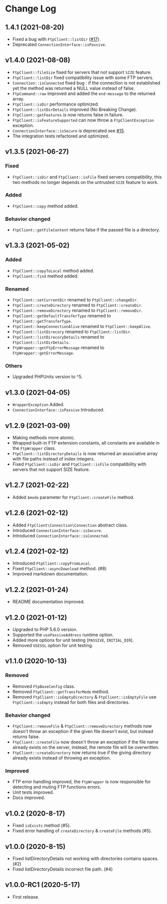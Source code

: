 # Change Log

## 1.4.1 (2021-08-20)

* Fixed a bug with `FtpClient::listDir` ([#17](../../issues/17)).
* Deprecated `ConnectionInterface::isPassive`.

## v1.4.0 (2021-08-08)

* `FtpClient::fileSize` fixed for servers that not support `SIZE` feature.
* `FtpClient::listDir` fixed compatibility issue with some FTP servers.
* `Connection::isConnected` fixed bug : if the connection is not established yet the method was returned 
a NULL value instead of false.
* `FtpCommand::raw` improved and added the `end-message` to the returned array.
* `FtpClient::isDir` performance optimized.
* `FtpClient::listDirDetails` improved (No Breaking Change).
* `FtpClient::getFeatures` is now returns false in failure.
* `FtpClient::isFeatureSupported` can now throw a `FtpClientException` exception.
* `ConnectionInterface::isSecure` is deprecated see [#15](../../issues/15).
* The integration tests refactored and optimized.

## v1.3.5 (2021-06-27)

### Fixed

* `FtpClient::isDir` and `FtpClient::isFile` fixed servers compatibility, this two methods no longer depends on the untrusted `SIZE` feature to work.

### Added

* `FtpClient::copy` method added.

### Behavior changed

* `FtpClient::getFileContent` returns false if the passed file is a directory.

## v1.3.3 (2021-05-02)

### Added

* `FtpClient::copyToLocal` method added.
* `FtpClient::find` method added.

### Renamed 

* `FtpClient::setCurrentDir` renamed to `FtpClient::changeDir`.
* `FtpClient::createDirectory` renamed to `FtpClient::createDir`.
* `FtpClient::removeDirectory` renamed to `FtpClient::removeDir`.
* `FtpClient::getDefaultTransferType` renamed to `FtpClient::getTransferType`.
* `FtpClient::keepConnectionAlive` renamed to `FtpClient::keepAlive`.
* `FtpClient::listDirecory` renamed to `FtpClient::listDir`.
* `FtpClient::listDirecoryDetails` renamed to `FtpClient::listDirDetails`.
* `FtpWrapper::getFtpErrorMessage` renamed to `FtpWrapper::getErrorMessage`.

### Others

* Upgraded PHPUnits version to ^5.

## v1.3.0 (2021-04-05)

* `WrapperException` Added.
* `ConnectionInterface::isPassive` Introduced.

## v1.2.9 (2021-03-09)

* Making methods more atomic.
* Wrapped built-in FTP extension constants, all constants are available in the `FtpWrapper` class.
* `FtpClient::listDirectoryDetails` is now returned an associative array with file paths instead of index integers.
* Fixed `FtpClient::isDir` and `FtpClient::isFile` compatibility with servers that not support SIZE feature.

## v1.2.7 (2021-02-22)

* Added `$mode` parameter for `FtpClient::createFile`  method.

## v1.2.6 (2021-02-12)

* Added `FtpClient\Connection\Connection` abstract class.
* Introduced `ConnectionInterface::isSecure`.
* Introduced `ConnectionInterface::isConnected`.

## v1.2.4 (2021-02-12)

* Introduced `FtpClient::copyFromLocal`.
* Fixed `FtpClient::asyncDownload` method. (#8)
* Improved markdown documentation.

## v1.2.2 (2021-01-24)

* README documentation improved.

## v1.2.0 (2021-01-12)

* Upgraded to PHP 5.6.0 version.
* Supported the `usePassiveAddress` runtime option. 
* Added more options for unit testing (`PASSIVE`, `INITIAL_DIR`).
* Removed `USESSL` option for unit testing.

## v1.1.0 (2020-10-13)

### Removed

* Removed `FtpBaseConfig` class.
* Removed `FtpClient::getTransferMode` method.
* Removed `FtpClient::isEmptyDirectory` & `FtpClient::isEmptyFile` use `FtpClient::isEmpty` instead for both files and directories.

### Behavior changed
    
* `FtpClient::removeFile` & `FtpClient::removeDirectory` methods now doesn't throw an exception if the given file doesn't exist, but instead returns false.
* `FtpClient::createFile` now doesn't throw an exception if the file name already exists on the server, instead, the remote file will be overwritten.
* `FtpClient::createDirectory` now returns true if the giving directory already exists instead of throwing an exception.

### Improved

* FTP error handling improved, the `FtpWrapper` is now responsible for detecting and muting FTP functions errors.
* Unit tests improved.
* Docs improved.

## v1.0.2 (2020-8-17)

* Fixed `isExists` method (#5).
* Fixed error handling of `createDirectory`  & `createFile` methods (#5).

## v1.0.0 (2020-8-15)

* Fixed listDirectoryDetails not working with directories contains spaces. (#2)
* Fixed listDirectoryDetails incorrect file path. (#4)

## v1.0.0-RC1 (2020-5-17)

* First release.
